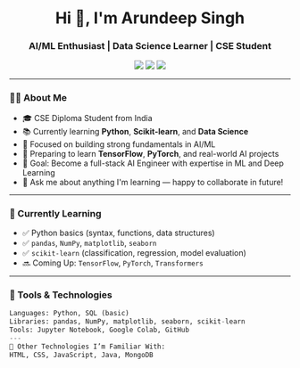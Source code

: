 <h1 align="center">Hi 👋, I'm Arundeep Singh</h1>
<h3 align="center">AI/ML Enthusiast | Data Science Learner | CSE Student</h3>

<p align="center">
  <img src="https://img.shields.io/badge/Python-3.13.5-blue?logo=python" />
  <img src="https://img.shields.io/badge/AI/ML-Student-success" />
  <img src="https://img.shields.io/badge/Tools-Jupyter%20|%20Colab-lightgrey" />
</p>

---

### 👨‍💻 About Me

- 🎓 CSE Diploma Student from India
- 📚 Currently learning **Python**, **Scikit-learn**, and **Data Science**
- 🤖 Focused on building strong fundamentals in AI/ML
- 🌱 Preparing to learn **TensorFlow**, **PyTorch**, and real-world AI projects
- 🎯 Goal: Become a full-stack AI Engineer with expertise in ML and Deep Learning
- 💬 Ask me about anything I'm learning — happy to collaborate in future!

---

### 📌 Currently Learning

- ✅ Python basics (syntax, functions, data structures)
- ✅ `pandas`, `NumPy`, `matplotlib`, `seaborn`
- ✅ `scikit-learn` (classification, regression, model evaluation)
- 🔜 Coming Up: `TensorFlow`, `PyTorch`, `Transformers`

---

### 🧰 Tools & Technologies

```python
Languages: Python, SQL (basic)  
Libraries: pandas, NumPy, matplotlib, seaborn, scikit-learn  
Tools: Jupyter Notebook, Google Colab, GitHub  
---
🧠 Other Technologies I’m Familiar With:
HTML, CSS, JavaScript, Java, MongoDB
